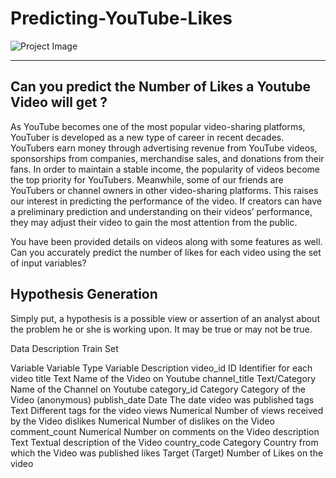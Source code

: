 # Predicting-YouTube-Likes
 
![Project Image](https://www.techinexpert.com/wp-content/uploads/2019/05/buy-youtube-likes_dd9e56d7-2c6e-457f-b8a9-0a25d4913999.jpg)

---

## Can you predict the Number of Likes a Youtube Video will get ?
As YouTube becomes one of the most popular video-sharing platforms, YouTuber is developed as a new type of career in recent decades. YouTubers earn money through advertising revenue from YouTube videos, sponsorships from companies, merchandise sales, and donations from their fans. In order to maintain a stable income, the popularity of videos become the top priority for YouTubers. Meanwhile, some of our friends are YouTubers or channel owners in other video-sharing platforms. This raises our interest in predicting the performance of the video. If creators can have a preliminary prediction and understanding on their videos’ performance, they may adjust their video to gain the most attention from the public.
 
You have been provided details on videos along with some features as well. Can you accurately predict the number of likes for each video using the set of input variables?

## Hypothesis Generation
Simply put, a hypothesis is a possible view or assertion of an analyst about the problem he or she is working upon. It may be true or may not be true.

Data Description
Train Set 

Variable	Variable Type	Variable Description
video_id	ID	Identifier for each video
title	Text	Name of the Video on Youtube
channel_title	Text/Category	Name of the Channel on Youtube
category_id	Category	Category of the Video (anonymous)
publish_date	Date	The date video was published
tags	Text	Different tags for the video
views	Numerical	Number of views received by the Video
dislikes	Numerical	Number of dislikes on the Video
comment_count	Numerical	Number on comments on the Video
description	Text	Textual description of the Video
country_code	Category	Country from which the Video was published
likes	Target	(Target) Number of Likes on the video

